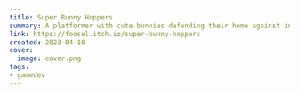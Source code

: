 ```yaml
---
title: Super Bunny Hoppers
summary: A platformer with cute bunnies defending their home against invading garden gnomes.
link: https://foosel.itch.io/super-bunny-hoppers
created: 2023-04-10
cover:
  image: cover.png
tags:
- gamedev
---
```


